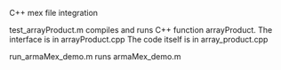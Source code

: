 C++ mex file integration

test_arrayProduct.m compiles and runs C++ function arrayProduct.
The interface is in arrayProduct.cpp 
The code itself is in array_product.cpp

run_armaMex_demo.m runs 
armaMex_demo.m
